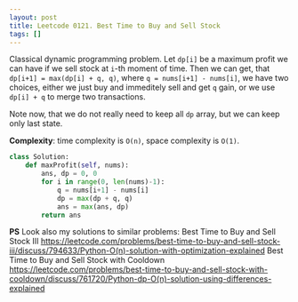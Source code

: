 ```yaml
---
layout: post
title: Leetcode 0121. Best Time to Buy and Sell Stock
tags: []
---
```


Classical dynamic programming problem. Let `dp[i]` be a maximum profit we can have if we sell stock at `i`-th moment of time. Then we can get, that `dp[i+1] = max(dp[i] + q, q)`, where `q = nums[i+1] - nums[i]`, we have two choices, either we just buy and immeditely sell and get `q` gain, or we use `dp[i] + q` to merge two transactions. 

Note now, that we do not really need to keep all `dp` array, but we can keep only last state.

**Complexity**: time complexity is `O(n)`, space complexity is `O(1)`.

```python
class Solution:
    def maxProfit(self, nums):
        ans, dp = 0, 0
        for i in range(0, len(nums)-1):
            q = nums[i+1] - nums[i]
            dp = max(dp + q, q)
            ans = max(ans, dp)
        return ans
```

**PS** Look also my solutions to similar problems: 
Best Time to Buy and Sell Stock III
https://leetcode.com/problems/best-time-to-buy-and-sell-stock-iii/discuss/794633/Python-O(n)-solution-with-optimization-explained
Best Time to Buy and Sell Stock with Cooldown
https://leetcode.com/problems/best-time-to-buy-and-sell-stock-with-cooldown/discuss/761720/Python-dp-O(n)-solution-using-differences-explained

